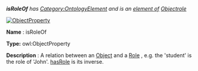 ___isRoleOf__ 
 has
 [Category:OntologyElement](../../Category/OntologyElement "Category:OntologyElement") 
 and is an
 [element of](../../Property/ElementOf "Property:ElementOf") 
[Objectrole](../../Submissions/Objectrole "Submissions:Objectrole")_




  





[![ObjectProperty](../../images/thumb/c/c3/ObjectProperty.gif/45px-ObjectProperty.gif)](../../Image/ObjectProperty.gif "ObjectProperty")


__Name__ 
 : isRoleOf
 



__Type:__ 
 owl:ObjectProperty
 



__Description__ 
 : A relation between an
 [Object](../../Image/ObjectProperty.gif "Submissions:Objectrole/Object") 
 and a
 [Role](../../Community/AcademicRoles "Submissions:Objectrole/Role") 
 , e.g. the 'student' is the role of 'John'.
 [hasRole](has../../Community/AcademicRoles "Submissions:Objectrole/hasRole") 
 is its inverse.